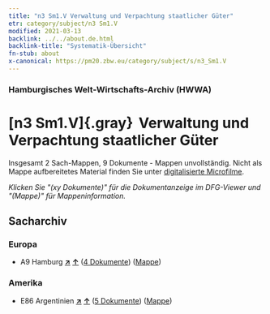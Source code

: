 ```yaml
---
title: "n3 Sm1.V Verwaltung und Verpachtung staatlicher Güter"
etr: category/subject/n3 Sm1.V
modified: 2021-03-13
backlink: ../../about.de.html
backlink-title: "Systematik-Übersicht"
fn-stub: about
x-canonical: https://pm20.zbw.eu/category/subject/s/n3_Sm1.V
---
```


### Hamburgisches Welt-Wirtschafts-Archiv (HWWA)
# [n3 Sm1.V]{.gray}&#8201; Verwaltung und Verpachtung staatlicher Güter&#160; 




Insgesamt 2 Sach-Mappen, 9 Dokumente - Mappen unvollständig.
Nicht als Mappe aufbereitetes Material finden Sie unter [digitalisierte Microfilme](/film/h1_sh.de.html).

_Klicken Sie "(xy Dokumente)" für die Dokumentanzeige im DFG-Viewer und "(Mappe)" für Mappeninformation._

## Sacharchiv




### Europa

- A9 Hamburg [**&nearr;**](../../../geo/i/140905/about.de.html "Hamburg (alle Mappen)") [**&uarr;**](../../../geo/about.de.html#A9 "Ländersystematik") (<a href="https://pm20.zbw.eu/dfgview/sh/140905,145032" title="über: Hamburg : Verwaltung und Verpachtung staatlicher Güter" target="_blank">4 Dokumente</a>) ([Mappe](../../../../folder/sh/1409xx/140905/1450xx/145032/about.de.html))

### Amerika

- E86 Argentinien [**&nearr;**](../../../geo/i/141692/about.de.html "Argentinien (alle Mappen)") [**&uarr;**](../../../geo/about.de.html#E86 "Ländersystematik") (<a href="https://pm20.zbw.eu/dfgview/sh/141692,145032" title="über: Argentinien : Verwaltung und Verpachtung staatlicher Güter" target="_blank">5 Dokumente</a>) ([Mappe](../../../../folder/sh/1416xx/141692/1450xx/145032/about.de.html))


